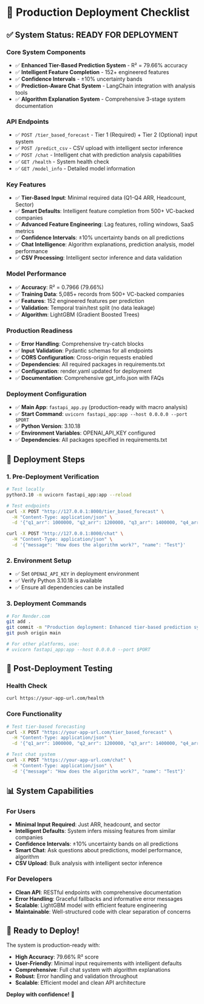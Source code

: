 # 🚀 Production Deployment Checklist

## ✅ **System Status: READY FOR DEPLOYMENT**

### **Core System Components**
- ✅ **Enhanced Tier-Based Prediction System** - R² = 79.66% accuracy
- ✅ **Intelligent Feature Completion** - 152+ engineered features
- ✅ **Confidence Intervals** - ±10% uncertainty bands
- ✅ **Prediction-Aware Chat System** - LangChain integration with analysis tools
- ✅ **Algorithm Explanation System** - Comprehensive 3-stage system documentation

### **API Endpoints**
- ✅ `POST /tier_based_forecast` - Tier 1 (Required) + Tier 2 (Optional) input system
- ✅ `POST /predict_csv` - CSV upload with intelligent sector inference
- ✅ `POST /chat` - Intelligent chat with prediction analysis capabilities
- ✅ `GET /health` - System health check
- ✅ `GET /model_info` - Detailed model information

### **Key Features**
- ✅ **Tier-Based Input**: Minimal required data (Q1-Q4 ARR, Headcount, Sector)
- ✅ **Smart Defaults**: Intelligent feature completion from 500+ VC-backed companies
- ✅ **Advanced Feature Engineering**: Lag features, rolling windows, SaaS metrics
- ✅ **Confidence Intervals**: ±10% uncertainty bands on all predictions
- ✅ **Chat Intelligence**: Algorithm explanations, prediction analysis, model performance
- ✅ **CSV Processing**: Intelligent sector inference and data validation

### **Model Performance**
- ✅ **Accuracy**: R² = 0.7966 (79.66%)
- ✅ **Training Data**: 5,085+ records from 500+ VC-backed companies
- ✅ **Features**: 152 engineered features per prediction
- ✅ **Validation**: Temporal train/test split (no data leakage)
- ✅ **Algorithm**: LightGBM (Gradient Boosted Trees)

### **Production Readiness**
- ✅ **Error Handling**: Comprehensive try-catch blocks
- ✅ **Input Validation**: Pydantic schemas for all endpoints
- ✅ **CORS Configuration**: Cross-origin requests enabled
- ✅ **Dependencies**: All required packages in requirements.txt
- ✅ **Configuration**: render.yaml updated for deployment
- ✅ **Documentation**: Comprehensive gpt_info.json with FAQs

### **Deployment Configuration**
- ✅ **Main App**: `fastapi_app.py` (production-ready with macro analysis)
- ✅ **Start Command**: `uvicorn fastapi_app:app --host 0.0.0.0 --port $PORT`
- ✅ **Python Version**: 3.10.18
- ✅ **Environment Variables**: OPENAI_API_KEY configured
- ✅ **Dependencies**: All packages specified in requirements.txt

## 🎯 **Deployment Steps**

### **1. Pre-Deployment Verification**
```bash
# Test locally
python3.10 -m uvicorn fastapi_app:app --reload

# Test endpoints
curl -X POST "http://127.0.0.1:8000/tier_based_forecast" \
  -H "Content-Type: application/json" \
  -d '{"q1_arr": 1000000, "q2_arr": 1200000, "q3_arr": 1400000, "q4_arr": 1600000, "headcount": 50, "sector": "Data & Analytics"}'

curl -X POST "http://127.0.0.1:8000/chat" \
  -H "Content-Type: application/json" \
  -d '{"message": "How does the algorithm work?", "name": "Test"}'
```

### **2. Environment Setup**
- ✅ Set `OPENAI_API_KEY` in deployment environment
- ✅ Verify Python 3.10.18 is available
- ✅ Ensure all dependencies can be installed

### **3. Deployment Commands**
```bash
# For Render.com
git add .
git commit -m "Production deployment: Enhanced tier-based prediction system with intelligent chat"
git push origin main

# For other platforms, use:
# uvicorn fastapi_app:app --host 0.0.0.0 --port $PORT
```

## 🔧 **Post-Deployment Testing**

### **Health Check**
```bash
curl https://your-app-url.com/health
```

### **Core Functionality**
```bash
# Test tier-based forecasting
curl -X POST "https://your-app-url.com/tier_based_forecast" \
  -H "Content-Type: application/json" \
  -d '{"q1_arr": 1000000, "q2_arr": 1200000, "q3_arr": 1400000, "q4_arr": 1600000, "headcount": 50, "sector": "Data & Analytics"}'

# Test chat system
curl -X POST "https://your-app-url.com/chat" \
  -H "Content-Type: application/json" \
  -d '{"message": "How does the algorithm work?", "name": "Test"}'
```

## 📊 **System Capabilities**

### **For Users**
- **Minimal Input Required**: Just ARR, headcount, and sector
- **Intelligent Defaults**: System infers missing features from similar companies
- **Confidence Intervals**: ±10% uncertainty bands on all predictions
- **Smart Chat**: Ask questions about predictions, model performance, algorithm
- **CSV Upload**: Bulk analysis with intelligent sector inference

### **For Developers**
- **Clean API**: RESTful endpoints with comprehensive documentation
- **Error Handling**: Graceful fallbacks and informative error messages
- **Scalable**: LightGBM model with efficient feature engineering
- **Maintainable**: Well-structured code with clear separation of concerns

## 🎉 **Ready to Deploy!**

The system is production-ready with:
- **High Accuracy**: 79.66% R² score
- **User-Friendly**: Minimal input requirements with intelligent defaults
- **Comprehensive**: Full chat system with algorithm explanations
- **Robust**: Error handling and validation throughout
- **Scalable**: Efficient model and clean API architecture

**Deploy with confidence!** 🚀
